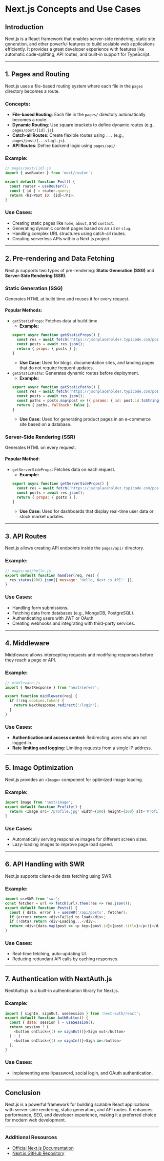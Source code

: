 # Next.js Concepts and Use Cases

## Introduction
Next.js is a React framework that enables server-side rendering, static site generation, and other powerful features to build scalable web applications efficiently. It provides a great developer experience with features like automatic code-splitting, API routes, and built-in support for TypeScript.

---

## 1. Pages and Routing
Next.js uses a file-based routing system where each file in the `pages` directory becomes a route.

### **Concepts:**
- **File-based Routing**: Each file in the `pages/` directory automatically becomes a route.
- **Dynamic Routing**: Use square brackets to define dynamic routes (e.g., `pages/post/[id].js`).
- **Catch-all Routes**: Create flexible routes using `...` (e.g., `pages/post/[...slug].js`).
- **API Routes**: Define backend logic using `pages/api/`.

### **Example:**
```javascript
// pages/post/[id].js
import { useRouter } from 'next/router';

export default function Post() {
  const router = useRouter();
  const { id } = router.query;
  return <h1>Post ID: {id}</h1>;
}
```

### **Use Cases:**
- Creating static pages like `home`, `about`, and `contact`.
- Generating dynamic content pages based on an `id` or `slug`.
- Handling complex URL structures using catch-all routes.
- Creating serverless APIs within a Next.js project.

---

## 2. Pre-rendering and Data Fetching
Next.js supports two types of pre-rendering: **Static Generation (SSG)** and **Server-Side Rendering (SSR)**.

### **Static Generation (SSG)**
Generates HTML at build time and reuses it for every request.

#### **Popular Methods:**
- `getStaticProps`: Fetches data at build time. 
  - **Example:**
  ```javascript
  export async function getStaticProps() {
    const res = await fetch('https://jsonplaceholder.typicode.com/posts');
    const posts = await res.json();
    return { props: { posts } };
  }
  ```
  - **Use Case:** Used for blogs, documentation sites, and landing pages that do not require frequent updates.
- `getStaticPaths`: Generates dynamic routes before deployment.
  - **Example:**
  ```javascript
  export async function getStaticPaths() {
    const res = await fetch('https://jsonplaceholder.typicode.com/posts');
    const posts = await res.json();
    const paths = posts.map(post => ({ params: { id: post.id.toString() } }));
    return { paths, fallback: false };
  }
  ```
  - **Use Case:** Used for generating product pages in an e-commerce site based on a database.

### **Server-Side Rendering (SSR)**
Generates HTML on every request.

#### **Popular Method:**
- `getServerSideProps`: Fetches data on each request.
  - **Example:**
  ```javascript
  export async function getServerSideProps() {
    const res = await fetch('https://jsonplaceholder.typicode.com/posts');
    const posts = await res.json();
    return { props: { posts } };
  }
  ```
  - **Use Case:** Used for dashboards that display real-time user data or stock market updates.

---

## 3. API Routes
Next.js allows creating API endpoints inside the `pages/api/` directory.

### **Example:**
```javascript
// pages/api/hello.js
export default function handler(req, res) {
  res.status(200).json({ message: 'Hello, Next.js API!' });
}
```

### **Use Cases:**
- Handling form submissions.
- Fetching data from databases (e.g., MongoDB, PostgreSQL).
- Authenticating users with JWT or OAuth.
- Creating webhooks and integrating with third-party services.

---

## 4. Middleware
Middleware allows intercepting requests and modifying responses before they reach a page or API.

### **Example:**
```javascript
// middleware.js
import { NextResponse } from 'next/server';

export function middleware(req) {
  if (!req.cookies.token) {
    return NextResponse.redirect('/login');
  }
}
```

### **Use Cases:**
- **Authentication and access control:** Redirecting users who are not logged in.
- **Rate limiting and logging:** Limiting requests from a single IP address.

---

## 5. Image Optimization
Next.js provides an `<Image>` component for optimized image loading.

### **Example:**
```javascript
import Image from 'next/image';
export default function Profile() {
  return <Image src='/profile.jpg' width={200} height={200} alt='Profile' />;
}
```

### **Use Cases:**
- Automatically serving responsive images for different screen sizes.
- Lazy-loading images to improve page load speed.

---

## 6. API Handling with SWR
Next.js supports client-side data fetching using SWR.

### **Example:**
```javascript
import useSWR from 'swr';
const fetcher = url => fetch(url).then(res => res.json());
export default function Posts() {
  const { data, error } = useSWR('/api/posts', fetcher);
  if (error) return <div>Failed to load</div>;
  if (!data) return <div>Loading...</div>;
  return <div>{data.map(post => <p key={post.id}>{post.title}</p>)}</div>;
}
```

### **Use Cases:**
- Real-time fetching, auto-updating UI.
- Reducing redundant API calls by caching responses.

---

## 7. Authentication with NextAuth.js
NextAuth.js is a built-in authentication library for Next.js.

### **Example:**
```javascript
import { signIn, signOut, useSession } from 'next-auth/react';
export default function AuthButton() {
  const { data: session } = useSession();
  return session ? (
    <button onClick={() => signOut()}>Sign out</button>
  ) : (
    <button onClick={() => signIn()}>Sign in</button>
  );
}
```

### **Use Cases:**
- Implementing email/password, social login, and OAuth authentication.

---

## Conclusion
Next.js is a powerful framework for building scalable React applications with server-side rendering, static generation, and API routes. It enhances performance, SEO, and developer experience, making it a preferred choice for modern web development.

---

### Additional Resources
- [Official Next.js Documentation](https://nextjs.org/docs)
- [Next.js GitHub Repository](https://github.com/vercel/next.js)